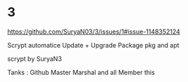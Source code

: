# 3
https://github.com/SuryaN03/3/issues/1#issue-1148352124

Scrypt automatice Update + Upgrade Package pkg and apt

scrypt by SuryaN3


Tanks :
      Github
      Master
      Marshal
      and all Member this
